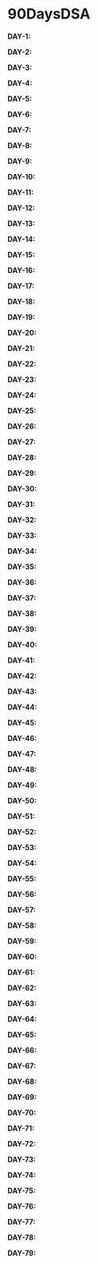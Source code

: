 # 90DaysDSA

**DAY-1:**

**DAY-2:**

**DAY-3:**

**DAY-4:**

**DAY-5:**

**DAY-6:**

**DAY-7:**

**DAY-8:**

**DAY-9:**

**DAY-10:**

**DAY-11:**

**DAY-12:**

**DAY-13:**

**DAY-14:**

**DAY-15:**

**DAY-16:**

**DAY-17:**

**DAY-18:**

**DAY-19:**

**DAY-20:**

**DAY-21:**

**DAY-22:**

**DAY-23:**

**DAY-24:**

**DAY-25:**

**DAY-26:**

**DAY-27:**

**DAY-28:**

**DAY-29:**

**DAY-30:**

**DAY-31:**

**DAY-32:**

**DAY-33:**

**DAY-34:**

**DAY-35:**

**DAY-36:**

**DAY-37:**

**DAY-38:**

**DAY-39:**

**DAY-40:**

**DAY-41:**

**DAY-42:**

**DAY-43:**

**DAY-44:**

**DAY-45:**

**DAY-46:**

**DAY-47:**

**DAY-48:**

**DAY-49:**

**DAY-50:**

**DAY-51:**

**DAY-52:**

**DAY-53:**

**DAY-54:**

**DAY-55:**

**DAY-56:**

**DAY-57:**

**DAY-58:**

**DAY-59:**

**DAY-60:**

**DAY-61:**

**DAY-62:**

**DAY-63:**

**DAY-64:**

**DAY-65:**

**DAY-66:**

**DAY-67:**

**DAY-68:**

**DAY-69:**

**DAY-70:**

**DAY-71:**

**DAY-72:**

**DAY-73:**

**DAY-74:**

**DAY-75:**

**DAY-76:**

**DAY-77:**

**DAY-78:**

**DAY-79:**
